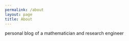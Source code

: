 ```yaml
---
permalink: /about
layout: page
title: About
---
```


personal blog of a mathematician and research engineer
